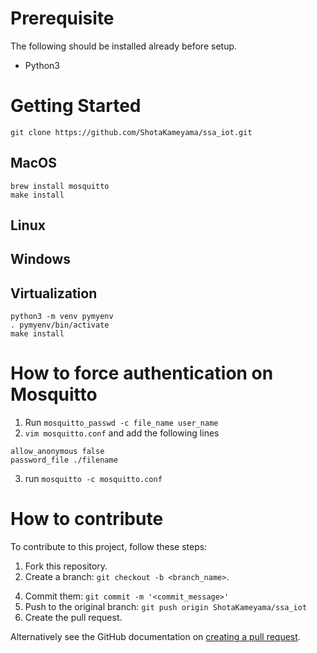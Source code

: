 # Prerequisite

The following should be installed already before setup.
- Python3

# Getting Started

```
git clone https://github.com/ShotaKameyama/ssa_iot.git
```

## MacOS

```
brew install mosquitto
make install
```

## Linux


## Windows

## Virtualization

```
python3 -m venv pymyenv
. pymyenv/bin/activate
make install
```


# How to force authentication on Mosquitto

1. Run `mosquitto_passwd -c file_name user_name `
2. `vim mosquitto.conf` and add the following lines

```
allow_anonymous false
password_file ./filename
```

3. run `mosquitto -c mosquitto.conf`

# How to contribute

To contribute to this project, follow these steps:

1. Fork this repository.
2. Create a branch: `git checkout -b <branch_name>`.
<!-- 3. Make your changes and check with: `make check` -->
4. Commit them: `git commit -m '<commit_message>'`
5. Push to the original branch: `git push origin ShotaKameyama/ssa_iot`
6. Create the pull request.

Alternatively see the GitHub documentation on [creating a pull request](https://help.github.com/en/github/collaborating-with-issues-and-pull-requests/creating-a-pull-request).